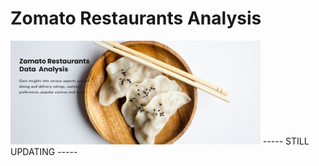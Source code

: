 # Zomato Restaurants Analysis

<img src="https://github.com/rajeshchalla10/EDA-Zomato-restaurants/blob/83106a5035ef7492ef05ee59b8c40039044ac9f5/banner.png" width="400"/>
----- STILL UPDATING -----
